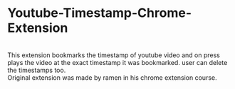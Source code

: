 # Youtube-Timestamp-Chrome-Extension
</br>
This extension bookmarks the timestamp of youtube video and on press plays the video at the exact timestamp it was bookmarked. user can delete the timestamps too.
</br>
Original extension was made by ramen in his chrome extension course.
